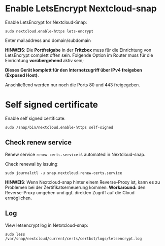# Enable LetsEncrypt Nextcloud-snap

Enable LetsEncrypt for Nextcloud-Snap:

```
sudo nextcloud.enable-https lets-encrypt
```

Enter mailaddress and domain/subdomain

**HINWEIS**: Die **Portfreigabe** in der **Fritzbox** muss für die Einrichtung von LetsEncrypt complett offen sein. Folgende Option im Router muss für die Einrichtung **vorübergehend** aktiv sein;

**Dieses Gerät komplett für den Internetzugriff über IPv4 freigeben (Exposed Host).**

Anschließend werden nur noch die Ports 80 und 443 freigegeben.

# Self signed certificate

Enable self signed certificate:

```
sudo /snap/bin/nextcloud.enable-https self-signed
```

## Check renew service

Renew service `renew-certs.service` is automated in Nextcloud-snap.

Check renewal by issuing:

```
sudo journalctl -u snap.nextcloud.renew-certs.service
```

**HINWEIS**: Wenn Nextcloud-snap hinter einem Reverse-Proxy ist, kann es zu Problemen bei der Zertifikatserneuerung kommen. **Workaround:** den Reverse-Proxy umgehen und ggf. direkten Zugriff auf die Cloud ermöglichen.

## Log

View letsencrypt log in Netxtcloud-snap:

```
sudo less /var/snap/nextcloud/current/certs/certbot/logs/letsencrypt.log
```